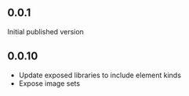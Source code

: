 ## 0.0.1
Initial published version

## 0.0.10
* Update exposed libraries to include element kinds
* Expose image sets